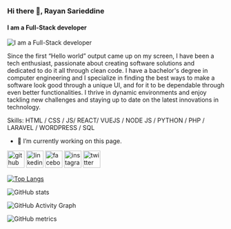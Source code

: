 ### Hi there 👋, Rayan Sarieddine
#### I am a Full-Stack developer
![I am a Full-Stack developer](https://arturssmirnovs.github.io/github-profile-readme-generator/images/banner.png)

Since the first “Hello world” output came up on my screen, I have been a tech enthusiast, passionate about creating software solutions and dedicated to do it all through clean code. I have a bachelor's degree in computer engineering and I specialize in finding the best ways to make a software look good through a unique UI, and for it to be dependable through even better functionalities. I thrive in dynamic environments and enjoy tackling new challenges and staying up to date on the latest innovations in technology.

Skills: HTML / CSS / JS/ REACT/ VUEJS / NODE JS / PYTHON / PHP / LARAVEL / WORDPRESS / SQL

- 🔭 I’m currently working on this page. 


[<img src='https://cdn.jsdelivr.net/npm/simple-icons@3.0.1/icons/github.svg' alt='github' height='40'>](https://github.com/https://github.com/Rayan-Sarieddine)  [<img src='https://cdn.jsdelivr.net/npm/simple-icons@3.0.1/icons/linkedin.svg' alt='linkedin' height='40'>](https://www.linkedin.com/in/https://www.linkedin.com/in/rayan-sarieddine/)  [<img src='https://cdn.jsdelivr.net/npm/simple-icons@3.0.1/icons/facebook.svg' alt='facebook' height='40'>](https://www.facebook.com/https://www.facebook.com/rayan.sarieddine.5?mibextid=ZbWKwL)  [<img src='https://cdn.jsdelivr.net/npm/simple-icons@3.0.1/icons/instagram.svg' alt='instagram' height='40'>](https://www.instagram.com/https://instagram.com/rayan_sd_?igshid=OGQ5ZDc2ODk2ZA==/)  [<img src='https://cdn.jsdelivr.net/npm/simple-icons@3.0.1/icons/twitter.svg' alt='twitter' height='40'>](https://twitter.com/https://twitter.com/RayanSd3?t=--nlSmG1NaQ3dObmUFdbWA&s=08)  

[![Top Langs](https://github-readme-stats.vercel.app/api/top-langs/?username=https://github.com/Rayan-Sarieddine)](https://github.com/anuraghazra/github-readme-stats)

![GitHub stats](https://github-readme-stats.vercel.app/api?username=https://github.com/Rayan-Sarieddine&show_icons=true)  

![GitHub Activity Graph](https://activity-graph.herokuapp.com/graph?username=https://github.com/Rayan-Sarieddine)  

![GitHub metrics](https://metrics.lecoq.io/https://github.com/Rayan-Sarieddine)  
